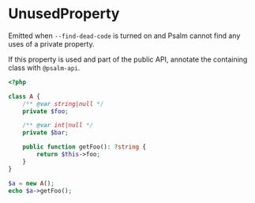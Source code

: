 # UnusedProperty

Emitted when `--find-dead-code` is turned on and Psalm cannot find any uses of a
private property.

If this property is used and part of the public API, annotate the containing
class with `@psalm-api`.

```php
<?php

class A {
    /** @var string|null */
    private $foo;

    /** @var int|null */
    private $bar;

    public function getFoo(): ?string {
        return $this->foo;
    }
}

$a = new A();
echo $a->getFoo();
```
